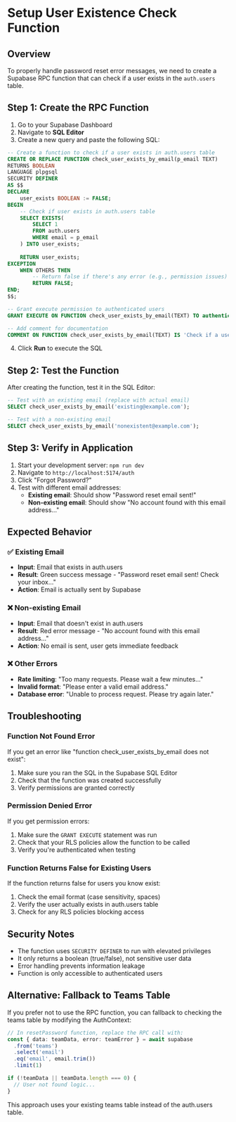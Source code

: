 # Setup User Existence Check Function

## Overview
To properly handle password reset error messages, we need to create a Supabase RPC function that can check if a user exists in the `auth.users` table.

## Step 1: Create the RPC Function

1. Go to your Supabase Dashboard
2. Navigate to **SQL Editor**
3. Create a new query and paste the following SQL:

```sql
-- Create a function to check if a user exists in auth.users table
CREATE OR REPLACE FUNCTION check_user_exists_by_email(p_email TEXT)
RETURNS BOOLEAN
LANGUAGE plpgsql
SECURITY DEFINER
AS $$
DECLARE
    user_exists BOOLEAN := FALSE;
BEGIN
    -- Check if user exists in auth.users table
    SELECT EXISTS(
        SELECT 1 
        FROM auth.users 
        WHERE email = p_email
    ) INTO user_exists;
    
    RETURN user_exists;
EXCEPTION
    WHEN OTHERS THEN
        -- Return false if there's any error (e.g., permission issues)
        RETURN FALSE;
END;
$$;

-- Grant execute permission to authenticated users
GRANT EXECUTE ON FUNCTION check_user_exists_by_email(TEXT) TO authenticated;

-- Add comment for documentation
COMMENT ON FUNCTION check_user_exists_by_email(TEXT) IS 'Check if a user exists in auth.users table by email address. Returns true if user exists, false otherwise.';
```

4. Click **Run** to execute the SQL

## Step 2: Test the Function

After creating the function, test it in the SQL Editor:

```sql
-- Test with an existing email (replace with actual email)
SELECT check_user_exists_by_email('existing@example.com');

-- Test with a non-existing email
SELECT check_user_exists_by_email('nonexistent@example.com');
```

## Step 3: Verify in Application

1. Start your development server: `npm run dev`
2. Navigate to `http://localhost:5174/auth`
3. Click "Forgot Password?"
4. Test with different email addresses:
   - **Existing email**: Should show "Password reset email sent!"
   - **Non-existing email**: Should show "No account found with this email address..."

## Expected Behavior

### ✅ Existing Email
- **Input**: Email that exists in auth.users
- **Result**: Green success message - "Password reset email sent! Check your inbox..."
- **Action**: Email is actually sent by Supabase

### ❌ Non-existing Email  
- **Input**: Email that doesn't exist in auth.users
- **Result**: Red error message - "No account found with this email address..."
- **Action**: No email is sent, user gets immediate feedback

### ❌ Other Errors
- **Rate limiting**: "Too many requests. Please wait a few minutes..."
- **Invalid format**: "Please enter a valid email address."
- **Database error**: "Unable to process request. Please try again later."

## Troubleshooting

### Function Not Found Error
If you get an error like "function check_user_exists_by_email does not exist":

1. Make sure you ran the SQL in the Supabase SQL Editor
2. Check that the function was created successfully
3. Verify permissions are granted correctly

### Permission Denied Error
If you get permission errors:

1. Make sure the `GRANT EXECUTE` statement was run
2. Check that your RLS policies allow the function to be called
3. Verify you're authenticated when testing

### Function Returns False for Existing Users
If the function returns false for users you know exist:

1. Check the email format (case sensitivity, spaces)
2. Verify the user actually exists in auth.users table
3. Check for any RLS policies blocking access

## Security Notes

- The function uses `SECURITY DEFINER` to run with elevated privileges
- It only returns a boolean (true/false), not sensitive user data
- Error handling prevents information leakage
- Function is only accessible to authenticated users

## Alternative: Fallback to Teams Table

If you prefer not to use the RPC function, you can fallback to checking the teams table by modifying the AuthContext:

```typescript
// In resetPassword function, replace the RPC call with:
const { data: teamData, error: teamError } = await supabase
  .from('teams')
  .select('email')
  .eq('email', email.trim())
  .limit(1)

if (!teamData || teamData.length === 0) {
  // User not found logic...
}
```

This approach uses your existing teams table instead of the auth.users table.
